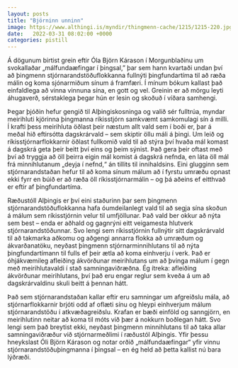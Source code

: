 ```yaml
---
layout: posts
title: "Björninn unninn"
image: https://www.althingi.is/myndir/thingmenn-cache/1215/1215-220.jpg
date:   2022-03-31 08:02:00 +0000
categories: pistill
---
```

Á dögunum birtist grein eftir Óla Björn Kárason í Morgunblaðinu um svokallaðar „málfundaæfingar í þingsal,” þar sem hann kvartaði undan því að þingmenn stjórnarandstöðuflokkanna fullnýti þingfundartíma til að ræða málin og koma sjónarmiðum sínum á framfæri. Í mínum bókum kallast það einfaldlega að vinna vinnuna sína, en gott og vel. Greinin er að mörgu leyti áhugaverð, sérstaklega þegar hún er lesin og skoðuð í víðara samhengi. 

Þegar þjóðin hefur gengið til Alþingiskosninga og valið sér fulltrúa, myndar meirihluti kjörinna þingmanna ríkisstjórn samkvæmt samkomulagi sín á milli. Í krafti þess meirihluta öðlast þeir næstum allt vald sem í boði er, þar á meðal hið eftirsótta dagskrárvald – sem skiptir öllu máli á þingi. Um leið og ríkisstjórnarflokkarnir öðlast fullkomið vald til að stýra því hvaða mál komast á dagskrá geta þeir beitt því eins og þeim sýnist. Það gera þeir oftast með því að  tryggja að öll þeirra eigin mál komist á dagskrá nefnda, en láta öll mál frá minnihlutanum „deyja í nefnd,“ án tillits til innihaldsins. Eini glugginn sem stjórnarandstaðan hefur til að koma sínum málum að í fyrstu umræðu opnast ekki fyrr en búið er að ræða öll ríkisstjórnarmálin – og þá aðeins ef eitthvað er eftir af þingfundartíma.

Ræðustóll Alþingis er því eini staðurinn þar sem þingmenn stjórnarandstöðuflokkanna hafa óumdeilanlegt vald til að segja sína skoðun á málum sem ríkisstjórnin velur til umfjöllunar. Það vald ber okkur að nýta sem best – enda er aðhald og gagnrýni eitt veigamesta hlutverk stjórnarandstöðunnar. Svo lengi sem ríkisstjórnin fullnýtir sitt dagskrárvald til að takmarka aðkomu og aðgengi annarra flokka að umræðum og ákvarðanatöku, neyðast þingmenn stjórnarminnihlutans til að nýta þingfundartímann til fulls ef þeir ætla að koma einhverju í verk. Það er óhjákvæmileg afleiðing ákvörðunar meirihlutans um að þvinga málum í gegn með meirihlutavaldi í stað samningaviðræðna. Ég ítreka: afleiðing ákvörðunar meirihlutans, því það eru engar reglur sem kveða á um að dagskrárvaldinu skuli beitt á þennan hátt. 

Það sem stjórnarandstaðan kallar eftir eru samningar um afgreiðslu mála, að stjórnarflokkarnir brjóti odd af oflæti sínu og hleypi einhverjum málum stjórnarandstöðu í atkvæðagreiðslu. Krafan er bæði einföld og sanngjörn, en meirihlutinn neitar að koma til móts við þær á nokkurn boðlegan hátt. Svo lengi sem það breytist ekki, neyðast þingmenn minnihlutans til að taka allar samningaviðræður við stjórnarmeðlimi í ræðustól Alþingis. Yfir þessu hneykslast Óli Björn Kárason og notar orðið „málfundaæfingar“ yfir vinnu stjórnarandstöðuþingmanna í þingsal –  en ég held að þetta kallist nú bara lýðræði.
